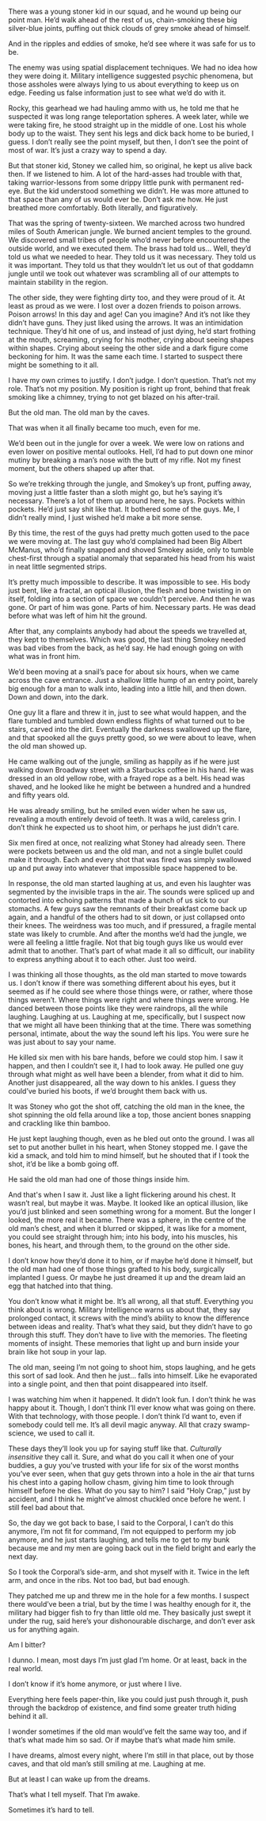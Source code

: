 There was a young stoner kid in our squad, and he wound up being our point man. He’d walk ahead of the rest of us, chain-smoking these big silver-blue joints, puffing out thick clouds of grey smoke ahead of himself. 

And in the ripples and eddies of smoke, he’d see where it was safe for us to be.

The enemy was using spatial displacement techniques. We had no idea how they were doing it. Military intelligence suggested psychic phenomena, but those assholes were always lying to us about everything to keep us on edge. Feeding us false information just to see what we’d do with it.

Rocky, this gearhead we had hauling ammo with us, he told me that he suspected it was long range teleportation spheres. A week later, while we were taking fire, he stood straight up in the middle of one. Lost his whole body up to the waist. They sent his legs and dick back home to be buried, I guess. I don’t really see the point myself, but then, I don’t see the point of most of war. It’s just a crazy way to spend a day.

But that stoner kid, Stoney we called him, so original, he kept us alive back then. If we listened to him. A lot of the hard-asses had trouble with that, taking warrior-lessons from some drippy little punk with permanent red-eye. But the kid understood something we didn’t. He was more attuned to that space than any of us would ever be. Don’t ask me how. He just breathed more comfortably. Both literally, and figuratively. 

That was the spring of twenty-sixteen. We marched across two hundred miles of South American jungle. We burned ancient temples to the ground. We discovered small tribes of people who’d never before encountered the outside world, and we executed them. The brass had told us… Well, they’d told us what we needed to hear. They told us it was necessary. They told us it was important. They told us that they wouldn’t let us out of that goddamn jungle until we took out whatever was scrambling all of our attempts to maintain stability in the region.

The other side, they were fighting dirty too, and they were proud of it. At least as proud as we were. I lost over a dozen friends to poison arrows. Poison arrows! In this day and age! Can you imagine? And it’s not like they didn’t have guns. They just liked using the arrows. It was an intimidation technique. They’d hit one of us, and instead of just dying, he’d start frothing at the mouth, screaming, crying for his mother, crying about seeing shapes within shapes. Crying about seeing the other side and a dark figure come beckoning for him. It was the same each time. I started to suspect there might be something to it all.

I have my own crimes to justify. I don’t judge. I don’t question. That’s not my role. That’s not my position. My position is right up front, behind that freak smoking like a chimney, trying to not get blazed on his after-trail. 

But the old man. The old man by the caves. 

That was when it all finally became too much, even for me.

We’d been out in the jungle for over a week. We were low on rations and even lower on positive mental outlooks. Hell, I’d had to put down one minor mutiny by breaking a man’s nose with the butt of my rifle. Not my finest moment, but the others shaped up after that.

So we’re trekking through the jungle, and Smokey’s up front, puffing away, moving just a little faster than a sloth might go, but he’s saying it’s necessary. There’s a lot of them up around here, he says. Pockets within pockets. He’d just say shit like that. It bothered some of the guys. Me, I didn’t really mind, I just wished he’d make a bit more sense. 

By this time, the rest of the guys had pretty much gotten used to the pace we were moving at. The last guy who’d complained had been Big Albert McManus, who’d finally snapped and shoved Smokey aside, only to tumble chest-first through a spatial anomaly that separated his head from his waist in neat little segmented strips.

It’s pretty much impossible to describe. It was impossible to see. His body just bent, like a fractal, an optical illusion, the flesh and bone twisting in on itself, folding into a section of space we couldn’t perceive. And then he was gone. Or part of him was gone. Parts of him. Necessary parts. He was dead before what was left of him hit the ground.

After that, any complaints anybody had about the speeds we travelled at, they kept to themselves. Which was good, the last thing Smokey needed was bad vibes from the back, as he’d say. He had enough going on with what was in front him. 

We’d been moving at a snail’s pace for about six hours, when we came across the cave entrance. Just a shallow little hump of an entry point, barely big enough for a man to walk into, leading into a little hill, and then down. Down and down, into the dark. 

One guy lit a flare and threw it in, just to see what would happen, and the flare tumbled and tumbled down endless flights of what turned out to be stairs, carved into the dirt. Eventually the darkness swallowed up the flare, and that spooked all the guys pretty good, so we were about to leave, when the old man showed up.

He came walking out of the jungle, smiling as happily as if he were just walking down Broadway street with a Starbucks coffee in his hand. He was dressed in an old yellow robe, with a frayed rope as a belt. His head was shaved, and he looked like he might be between a hundred and a hundred and fifty years old.

He was already smiling, but he smiled even wider when he saw us, revealing a mouth entirely devoid of teeth. It was a wild, careless grin. I don’t think he expected us to shoot him, or perhaps he just didn’t care.

Six men fired at once, not realizing what Stoney had already seen. There were pockets between us and the old man, and not a single bullet could make it through. Each and every shot that was fired was simply swallowed up and put away into whatever that impossible space happened to be. 

In response, the old man started laughing at us, and even his laughter was segmented by the invisible traps in the air. The sounds were spliced up and contorted into echoing patterns that made a bunch of us sick to our stomachs. A few guys saw the remnants of their breakfast come back up again, and a handful of the others had to sit down, or just collapsed onto their knees. The weirdness was too much, and if pressured, a fragile mental state was likely to crumble. And after the months we’d had the jungle, we were all feeling a little fragile. Not that big tough guys like us would ever admit that to another. That’s part of what made it all so difficult, our inability to express anything about it to each other. Just too weird.

I was thinking all those thoughts, as the old man started to move towards us. I don’t know if there was something different about his eyes, but it seemed as if he could see where those things were, or rather, where those things weren’t. Where things were right and where things were wrong. He danced between those points like they were raindrops, all the while laughing. Laughing at us. Laughing at me, specifically, but I suspect now that we might all have been thinking that at the time. There was something personal, intimate, about the way the sound left his lips. You were sure he was just about to say your name.

He killed six men with his bare hands, before we could stop him. I saw it happen, and then I couldn’t see it, I had to look away. He pulled one guy through what might as well have been a blender, from what it did to him. Another just disappeared, all the way down to his ankles. I guess they could’ve buried his boots, if we’d brought them back with us. 

It was Stoney who got the shot off, catching the old man in the knee, the shot spinning the old fella around like a top, those ancient bones snapping and crackling like thin bamboo. 

He just kept laughing though, even as he bled out onto the ground. I was all set to put another bullet in his heart, when Stoney stopped me. I gave the kid a smack, and told him to mind himself, but he shouted that if I took the shot, it’d be like a bomb going off. 

He said the old man had one of those things inside him.

And that's when I saw it. Just like a light flickering around his chest. It wasn’t real, but maybe it was. Maybe. It looked like an optical illusion, like you’d just blinked and seen something wrong for a moment. But the longer I looked, the more real it became. There was a sphere, in the centre of the old man’s chest, and when it blurred or skipped, it was like for a moment, you could see straight through him; into his body, into his muscles, his bones, his heart, and through them, to the ground on the other side. 

I don’t know how they’d done it to him, or if maybe he’d done it himself, but the old man had one of those things grafted to his body, surgically implanted I guess. Or maybe he just dreamed it up and the dream laid an egg that hatched into that thing.

You don’t know what it might be. It’s all wrong, all that stuff. Everything you think about is wrong. Military Intelligence warns us about that, they say prolonged contact, it screws with the mind’s ability to know the difference between ideas and reality. That’s what they said, but they didn’t have to go through this stuff. They don’t have to live with the memories. The fleeting moments of insight. These memories that light up and burn inside your brain like hot soup in your lap.

The old man, seeing I’m not going to shoot him, stops laughing, and he gets this sort of sad look. And then he just… falls into himself. Like he evaporated into a single point, and then that point disappeared into itself.

I was watching him when it happened. It didn’t look fun. I don’t think he was happy about it. Though, I don’t think I’ll ever know what was going on there. With that technology, with those people. I don’t think I’d want to, even if somebody could tell me. It’s all devil magic anyway. All that crazy swamp-science, we used to call it. 

These days they’ll look you up for saying stuff like that. *Culturally insensitive* they call it. Sure, and what do you call it when one of your buddies, a guy you’ve trusted with your life for six of the worst months you’ve ever seen, when that guy gets thrown into a hole in the air that turns his chest into a gaping hollow chasm, giving him time to look through himself before he dies. What do you say to him? I said “Holy Crap,” just by accident, and I think he might’ve almost chuckled once before he went. I still feel bad about that.

So, the day we got back to base, I said to the Corporal, I can’t do this anymore, I’m not fit for command, I’m not equipped to perform my job anymore, and he just starts laughing, and tells me to get to my bunk because me and my men are going back out in the field bright and early the next day. 

So I took the Corporal’s side-arm, and shot myself with it. Twice in the left arm, and once in the ribs. Not too bad, but bad enough. 

They patched me up and threw me in the hole for a few months. I suspect there would’ve been a trial, but by the time I was healthy enough for it, the military had bigger fish to fry than little old me. They basically just swept it under the rug, said here’s your dishonourable discharge, and don’t ever ask us for anything again. 

Am I bitter? 

I dunno. I mean, most days I’m just glad I’m home. Or at least, back in the real world. 

I don’t know if it’s home anymore, or just where I live. 

Everything here feels paper-thin, like you could just push through it, push through the backdrop of existence, and find some greater truth hiding behind it all. 

I wonder sometimes if the old man would’ve felt the same way too, and if that’s what made him so sad. Or if maybe that’s what made him smile. 

I have dreams, almost every night, where I’m still in that place, out by those caves, and that old man’s still smiling at me. Laughing at me. 

But at least I can wake up from the dreams.

That’s what I tell myself. That I’m awake.

Sometimes it’s hard to tell.